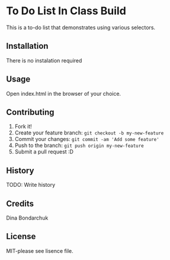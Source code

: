 # To Do List In Class Build
This is a to-do list that demonstrates using various selectors.


## Installation

There is no instalation required

## Usage

Open index.html in the browser of your choice.

## Contributing

1. Fork it!
2. Create your feature branch: `git checkout -b my-new-feature`
3. Commit your changes: `git commit -am 'Add some feature'`
4. Push to the branch: `git push origin my-new-feature`
5. Submit a pull request :D

## History

TODO: Write history

## Credits

Dina Bondarchuk

## License

MIT-please see lisence file.